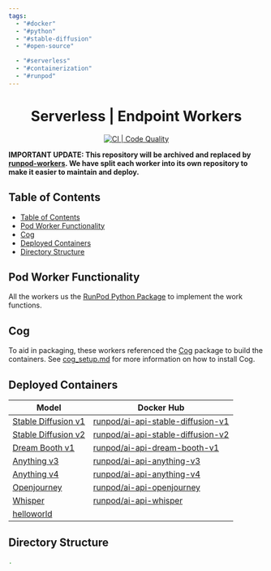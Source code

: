 ```yaml
---
tags:
  - "#docker"
  - "#python"
  - "#stable-diffusion"
  - "#open-source"

  - "#serverless"
  - "#containerization"
  - "#runpod"
---
```

<div align="center">

<h1>Serverless | Endpoint Workers</h1>

[![CI | Code Quality](https://github.com/runpod/serverless-workers/actions/workflows/CI_pylint.yml/badge.svg)](https://github.com/runpod/serverless-workers/actions/workflows/CI_pylint.yml)

</div>

**IMPORTANT UPDATE: This repository will be archived and replaced by [runpod-workers](https://github.com/runpod-workers). We have split each worker into its own repository to make it easier to maintain and deploy.**

## Table of Contents

- [Table of Contents](#table-of-contents)
- [Pod Worker Functionality](#pod-worker-functionality)
- [Cog](#cog)
- [Deployed Containers](#deployed-containers)
- [Directory Structure](#directory-structure)

## Pod Worker Functionality

All the workers us the [RunPod Python Package](https://github.com/runpod/runpod-python) to implement the work functions.

## Cog

To aid in packaging, these workers referenced the [Cog](https://github.com/replicate/cog) package to build the containers. See [cog_setup.md](docs/cog_setup.md) for more information on how to install Cog.

## Deployed Containers

| Model                                              | Docker Hub                                                                                      |
|----------------------------------------------------|-------------------------------------------------------------------------------------------------|
| [Stable Diffusion v1](workers/StableDiffusion-v1/) | [runpod/ai-api-stable-diffusion-v1](https://hub.docker.com/r/runpod/ai-api-stable-diffusion-v1) |
| [Stable Diffusion v2](workers/StableDiffusion-v2/) | [runpod/ai-api-stable-diffusion-v2](https://hub.docker.com/r/runpod/ai-api-stable-diffusion-v2) |
| [Dream Booth v1](workers/DreamBooth-v1/)           | [runpod/ai-api-dream-booth-v1](https://hub.docker.com/r/runpod/ai-api-dream-booth-v1)           |
| [Anything v3](workers/Anything-v3/)                | [runpod/ai-api-anything-v3](https://hub.docker.com/r/runpod/ai-api-anything-v3)                 |
| [Anything v4](workers/Anything-v4/)                | [runpod/ai-api-anything-v4](https://hub.docker.com/r/runpod/ai-api-anything-v4)                 |
| [Openjourney](workers/Openjourney/)                | [runpod/ai-api-openjourney](https://hub.docker.com/r/runpod/ai-api-openjourney)                 |
| [Whisper](workers/Whisper/)                        | [runpod/ai-api-whisper](https://hub.docker.com/r/runpod/ai-api-whisper)                         |
| [helloworld](helloworld/)                          |                                                                                                 |

## Directory Structure

```bash
.
```
